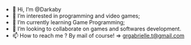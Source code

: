 - 👋 Hi, I’m @Darkaby
- 👀 I’m interested in programming and video games;
- 🌱 I’m currently learning Game Programming;
- 💞️ I’m looking to collaborate on games and softwares development.
- 📫 How to reach me ? By mail of course! => grgabrielle.t@gmail.com

<!---
Darkaby/Darkaby is a ✨ special ✨ repository because its `README.md` (this file) appears on your GitHub profile.
You can click the Preview link to take a look at your changes.
--->
